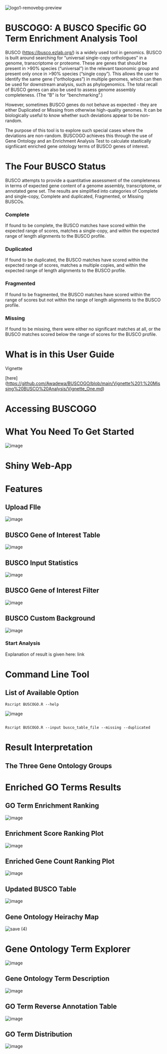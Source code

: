
![logo1-removebg-preview](https://user-images.githubusercontent.com/52098813/182604827-df4fcc3a-185c-4c8c-9638-6a80a71c05fb.png)

# BUSCOGO: A BUSCO Specific GO Term Enrichment Analysis Tool

BUSCO (https://busco.ezlab.org/) is a widely used tool in genomics. BUSCO is built around searching for “universal single-copy orthologues” in a genome, transcriptome or proteome. These are genes that should be present in >90% species (“universal”) in the relevant taxonomic group and present only once in >90% species (“single copy”). This allows the user to identify the same gene (“orthologues”) in multiple genomes, which can then be used for downstream analysis, such as phylogenomics. The total recall of BUSCO genes can also be used to assess genome assembly completeness. (The “B” is for “benchmarking”.)

However, sometimes BUSCO genes do not behave as expected - they are either Duplicated or Missing from otherwise high-quality genomes. It can be biologically useful to know whether such deviations appear to be non-random.


The purpose of this tool is to explore such special cases where the deviations are non-random. BUSCOGO achieves this through the use of Gene Ontology and an Enrichment Analysis Test to calculate stastically signfiicant enriched gene ontology terms of BUSCO genes of interest. 


# The Four BUSCO Status

BUSCO attempts to provide a quantitative assessment of the completeness in terms of expected gene content of a genome assembly, transcriptome, or annotated gene set. The results are simplified into categories of Complete and single-copy, Complete and duplicated, Fragmented, or Missing BUSCOs.

### Complete

If found to be complete, the BUSCO matches have scored within the expected range of scores, matches a single-copy, and within the expected range of length alignments to the BUSCO profile.

### Duplicated

If found to be duplicated, the BUSCO matches have scored within the expected range of scores, matches a multiple copies, and within the expected range of length alignments to the BUSCO profile.

### Fragmented

If found to be fragmented, the BUSCO matches have scored within the range of scores but not within the range of length alignments to the BUSCO profile.

### Missing

If found to be missing, there were either no significant matches at all, or the BUSCO matches scored below the range of scores for the BUSCO profile.



# What is in this User Guide

Vignette

[here] 
(https://github.com/Awadewa/BUSCOGO/blob/main/Vignette%201:%20Missing%20BUSCO%20Analysis/Vignette_One.md)
# Accessing BUSCOGO

# What You Need To Get Started
![image](https://user-images.githubusercontent.com/52098813/182605083-6d6e3a5c-eb9f-47a8-8213-310d9dfefefd.png)

# Shiny Web-App
# Features 

## Upload FIle
![image](https://user-images.githubusercontent.com/52098813/182605660-030dba18-3c8f-42ca-9c40-8e90e738b0dc.png)



## BUSCO Gene of Interest Table
![image](https://user-images.githubusercontent.com/52098813/182605422-aa27eb3a-f5a8-47f8-b761-b72f2bec6447.png)



## BUSCO Input Statistics 

![image](https://user-images.githubusercontent.com/52098813/182605459-031c1d47-cb46-40de-8ae1-60627f7336cc.png)

## BUSCO Gene of Interest Filter
![image](https://user-images.githubusercontent.com/52098813/182605521-49aa4b83-9707-4fec-a739-2d14da8d6eaa.png)

## BUSCO Custom Background
![image](https://user-images.githubusercontent.com/52098813/182605783-6df48bae-00a2-499f-ab4c-51bd6739c306.png)


### Start Analysis


Explanation of result is given here: link



# Command Line Tool

## List of Available Option
```
Rscript BUSCOGO.R --help
```
![image](https://user-images.githubusercontent.com/52098813/182609225-998573c9-1f7a-491f-9fa9-d167962bf146.png)

## 
```
Rscript BUSCOGO.R --input busco_table_file --missing --duplicated
```

# Result Interpretation 

## The Three Gene Ontology Groups

# Enriched GO Terms Results

## GO Term Enrichment Ranking
![image](https://user-images.githubusercontent.com/52098813/182606745-b9ae80af-df5d-4b17-bda3-9bb4c97033f6.png)

## Enrichment Score Ranking Plot 
![image](https://user-images.githubusercontent.com/52098813/182606784-1aa77b64-89bd-497c-8875-064fc15f26d2.png)

## Enriched Gene Count Ranking Plot
![image](https://user-images.githubusercontent.com/52098813/182606843-2dfe51c1-20c0-48ac-b6f8-057afcc445c1.png)

## Updated BUSCO Table
![image](https://user-images.githubusercontent.com/52098813/182606923-df09dbc4-21c9-42f7-983d-2af2931b946d.png)

## Gene Ontology Heirachy Map

![save (4)](https://user-images.githubusercontent.com/52098813/182607040-63c625a5-308d-408f-abaf-391ed98aff90.png)

# Gene Ontology Term Explorer
![image](https://user-images.githubusercontent.com/52098813/182607263-504120e5-019c-4c9d-afaa-0ba70a8f88a4.png)

## Gene Ontology Term Description 
![image](https://user-images.githubusercontent.com/52098813/182607514-88f16aaa-620e-4ca3-bef6-914e133c0860.png)

## GO Term Reverse Annotation Table
![image](https://user-images.githubusercontent.com/52098813/182607600-9fc61063-7968-4006-8940-c0e8d9cc115c.png)

## GO Term Distribution
![image](https://user-images.githubusercontent.com/52098813/182607682-e57bdf2d-ca3c-4d82-b46f-4eb9a6e9894b.png)


